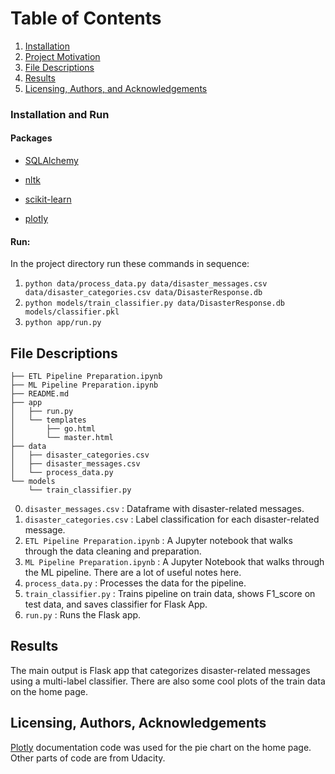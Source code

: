 

# Table of Contents

1. [Installation](#installation)
2. [Project Motivation](#motivation)
3. [File Descriptions](#files)
4. [Results](#results)
5. [Licensing, Authors, and Acknowledgements](#licensing)

### Installation and Run <a name="installation"></a>

#### Packages
* [SQLAlchemy](https://pypi.org/project/SQLAlchemy/)

* [nltk](https://pypi.org/project/nltk/)

* [scikit-learn](https://scikit-learn.org/stable/install.html)

* [plotly](https://plotly.com/python/getting-started/)

#### Run:


In the project directory run these commands in sequence:
1. `python data/process_data.py data/disaster_messages.csv data/disaster_categories.csv data/DisasterResponse.db`
2. `python models/train_classifier.py data/DisasterResponse.db models/classifier.pkl`
3. `python app/run.py`



## File Descriptions <a name="files"></a>
```
├── ETL Pipeline Preparation.ipynb
├── ML Pipeline Preparation.ipynb
├── README.md
├── app
│   ├── run.py
│   └── templates
│       ├── go.html
│       └── master.html
├── data
│   ├── disaster_categories.csv
│   ├── disaster_messages.csv
│   └── process_data.py
└── models
    └── train_classifier.py
```

0. `disaster_messages.csv`           : Dataframe with disaster-related messages.
1. `disaster_categories.csv`         : Label classification for each disaster-related message. 
2. `ETL Pipeline Preparation.ipynb`  : A Jupyter notebook that walks through the data cleaning and preparation.
3. `ML Pipeline Preparation.ipynb`   : A Jupyter Notebook that walks through the ML pipeline. There are a lot of useful notes here.
4. `process_data.py`                 : Processes the data for the pipeline.
5. `train_classifier.py`             : Trains pipeline on train data, shows F1_score on test data, and saves classifier for Flask App. 
6. `run.py`                          : Runs the Flask app. 


## Results<a name="results"></a>
The main output is Flask app that categorizes disaster-related messages using a multi-label classifier. There are also some cool plots of the train data on the home page. 
## Licensing, Authors, Acknowledgements<a name="licensing"></a>
[Plotly](https://plotly.com/chart-studio-help/json-chart-schema/) documentation code was used for the pie chart on the home page. Other parts of code are from Udacity.
